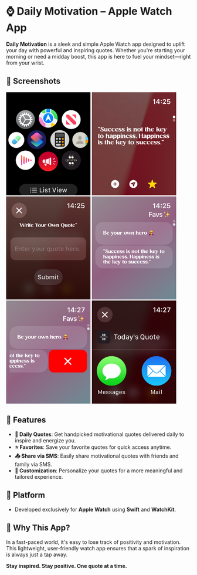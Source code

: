 # ⌚️ Daily Motivation – Apple Watch App

**Daily Motivation** is a sleek and simple Apple Watch app designed to uplift your day with powerful and inspiring quotes. Whether you're starting your morning or need a midday boost, this app is here to fuel your mindset—right from your wrist.


## 📸 Screenshots

<p float="left">
  <img width="230" src="ScreenShots/Simulator Screenshot - Apple Watch Series 9 (45mm) - 2025-07-06 at 14.27.15.png">
  <img width="230" src="ScreenShots/Simulator Screenshot - Apple Watch Series 9 (45mm) - 2025-07-06 at 14.25.36.png">
  <img width="230" src="ScreenShots/Simulator Screenshot - Apple Watch Series 9 (45mm) - 2025-07-06 at 14.25.41.png">
  <img width="230" src="ScreenShots/Simulator Screenshot - Apple Watch Series 9 (45mm) - 2025-07-06 at 14.25.54.png">
  <img width="230" src="ScreenShots/Simulator Screenshot - Apple Watch Series 9 (45mm) - 2025-07-06 at 14.27.23.png">
  <img width="230" src="ScreenShots/Simulator Screenshot - Apple Watch Series 9 (45mm) - 2025-07-06 at 14.27.34.png">
</p>


## 🌟 Features

- **📅 Daily Quotes**: Get handpicked motivational quotes delivered daily to inspire and energize you.
- **⭐️ Favorites**: Save your favorite quotes for quick access anytime.
- **📤 Share via SMS**: Easily share motivational quotes with friends and family via SMS.
- **🎨 Customization**: Personalize your quotes for a more meaningful and tailored experience.

## 📱 Platform

- Developed exclusively for **Apple Watch** using **Swift** and **WatchKit**.

## 🚀 Why This App?

In a fast-paced world, it's easy to lose track of positivity and motivation. This lightweight, user-friendly watch app ensures that a spark of inspiration is always just a tap away.

**Stay inspired. Stay positive. One quote at a time.**
